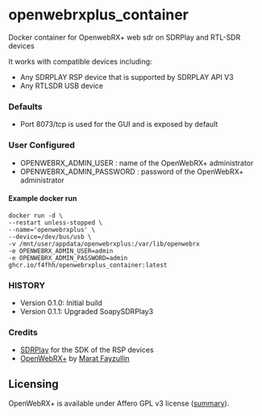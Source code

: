 
# openwebrxplus_container
Docker container for OpenwebRX+ web sdr on SDRPlay and RTL-SDR devices

It works with compatible devices including:
* Any SDRPLAY RSP device that is supported by SDRPLAY API V3
* Any RTLSDR USB device

### Defaults
* Port 8073/tcp is used for the GUI and is exposed by default

### User Configured
* OPENWEBRX_ADMIN_USER : name of the OpenWebRX+ administrator
* OPENWEBRX_ADMIN_PASSWORD : password of the OpenWebRX+ administrator

#### Example docker run

```
docker run -d \
--restart unless-stopped \
--name='openwebrxplus' \
--device=/dev/bus/usb \
-v /mnt/user/appdata/openwebrxplus:/var/lib/openwebrx
-e OPENWEBRX_ADMIN_USER=admin
-e OPENWEBRX_ADMIN_PASSWORD=admin
ghcr.io/f4fhh/openwebrxplus_container:latest
```
### HISTORY
 - Version 0.1.0: Initial build
 - Version 0.1.1: Upgraded SoapySDRPlay3 

### Credits
 - [SDRPlay](https://github.com/SDRplay) for the SDK of the RSP devices
 - [OpenWebRX+](https://github.com/luarvique/openwebrx) by [Marat Fayzullin](http://fms.komkon.org/)

## Licensing
OpenWebRX+ is available under Affero GPL v3 license
([summary](https://tldrlegal.com/license/gnu-affero-general-public-license-v3-(agpl-3.0))).
